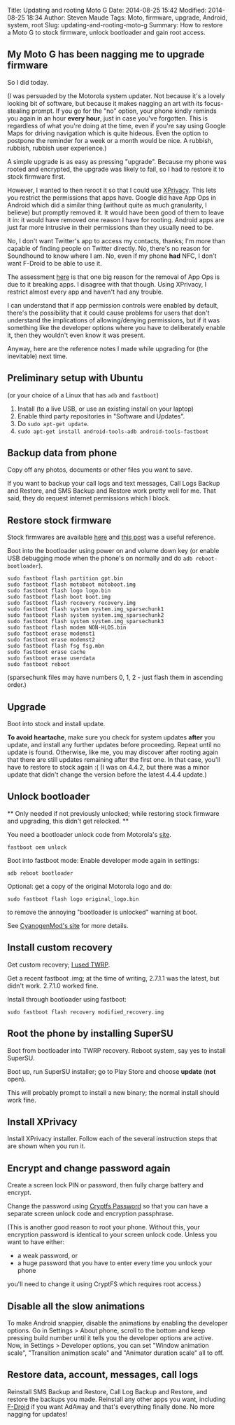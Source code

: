 Title: Updating and rooting Moto G
Date: 2014-08-25 15:42
Modified: 2014-08-25 18:34
Author: Steven Maude
Tags: Moto, firmware, upgrade, Android, system, root
Slug: updating-and-rooting-moto-g
Summary: How to restore a Moto G to stock firmware, unlock bootloader and gain root access.

## My Moto G has been nagging me to upgrade firmware

So I did today.

(I was persuaded by the Motorola system updater. Not because it's a
lovely looking bit of software, but because it makes nagging an art with
its focus-stealing prompt. If you go for the "no" option, your phone
kindly reminds you again in an hour **every hour**, just in case you've
forgotten. This is regardless of what you're doing at the time, even if
you're say using Google Maps for driving navigation which is quite
hideous. Even the option to postpone the reminder for a week or a month
would be nice. A rubbish, rubbish, rubbish user experience.)

A simple upgrade is as easy as pressing "upgrade". Because my phone was
rooted and encrypted, the upgrade was likely to fail, so I had to
restore it to stock firmware first.

However, I wanted to then reroot it so that I could use
[XPrivacy](https://github.com/M66B/XPrivacy). This lets you restrict the
permissions that apps have. Google did have App Ops in Android which did
a similar thing (without quite as much granularity, I believe) but
promptly removed it. It would have been good of them to leave it in: it
would have removed one reason I have for rooting. Android apps are just
far more intrusive in their permissions than they usually need to be.

No, I don't want Twitter's app to access my contacts, thanks; I'm more
than capable of finding people on Twitter directly. No, there's no
reason for Soundhound to know where I am. No, even if my phone **had**
NFC, I don't want F-Droid to be able to use it.

The assessment
[here](http://www.cnet.com/news/why-android-wont-be-getting-app-ops-anytime-soon/)
is that one big reason for the removal of App Ops is due to it breaking
apps. I disagree with that though. Using XPrivacy, I restrict almost
every app and haven't had any trouble.

I can understand that if app permission controls were enabled by
default, there's the possibility that it could cause problems for users
that don't understand the implications of allowing/denying permissions,
but if it was something like the developer options where you have to
deliberately enable it, then they wouldn't even know it was present.

Anyway, here are the reference notes I made while upgrading for (the
inevitable) next time.

## Preliminary setup with Ubuntu

(or your choice of a Linux that has `adb` and `fastboot`)

1.  Install (to a live USB, or use an existing install on your laptop)
2.  Enable third party repositories in "Software and Updates".
3.  Do `sudo apt-get update`.
4.  `sudo apt-get install android-tools-adb android-tools-fastboot`

## Backup data from phone

Copy off any photos, documents or other files you want to save.

If you want to backup your call logs and text messages, Call Logs Backup
and Restore, and SMS Backup and Restore work pretty well for me. That
said, they do request internet permissions which I block.

## Restore stock firmware

Stock firmwares are available
[here](http://sbf.droid-developers.org/phone.php?device=14) and [this
post](http://forum.xda-developers.com/showthread.php?t=2542219) was a
useful reference.

Boot into the bootloader using power on and volume down key (or enable
USB debugging mode when the phone's on normally and do
`adb reboot-bootloader`).

```shell
sudo fastboot flash partition gpt.bin
sudo fastboot flash motoboot motoboot.img
sudo fastboot flash logo logo.bin
sudo fastboot flash boot boot.img
sudo fastboot flash recovery recovery.img
sudo fastboot flash system system.img_sparsechunk1
sudo fastboot flash system system.img_sparsechunk2
sudo fastboot flash system system.img_sparsechunk3
sudo fastboot flash modem NON-HLOS.bin
sudo fastboot erase modemst1
sudo fastboot erase modemst2
sudo fastboot flash fsg fsg.mbn
sudo fastboot erase cache
sudo fastboot erase userdata
sudo fastboot reboot
```

(sparsechunk files may have numbers 0, 1, 2 - just flash them in
ascending order.)

## Upgrade

Boot into stock and install update.

**To avoid heartache**, make sure you check for system updates
**after** you update, and install any further updates before
proceeding. Repeat until no update is found. Otherwise, like me, you may
discover after rooting again that there are still updates remaining
after the first one. In that case, you'll have to restore to stock again
:( (I was on 4.4.2, but there was a minor update that didn't change the
version before the latest 4.4.4 update.)

## Unlock bootloader

** Only needed if not previously unlocked; while restoring stock
firmware and upgrading, this didn't get relocked. **

You need a bootloader unlock code from Motorola's
[site](https://motorola-global-portal.custhelp.com/app/standalone/bootloader/unlock-your-device-a).

```shell
fastboot oem unlock
```

Boot into fastboot mode: Enable developer mode again in settings:

```shell
adb reboot bootloader
```

Optional: get a copy of the original Motorola logo and do:

```shell
sudo fastboot flash logo original_logo.bin
```
to remove the annoying "bootloader is unlocked" warning at boot.

See [CyanogenMod's
site](http://wiki.cyanogenmod.org/w/Template:Unlock_Bootloader) for more
details.

## Install custom recovery

Get custom recovery; [I used TWRP](http://teamw.in/project/twrp2/233).

Get a recent fastboot .img; at the time of writing, 2.7.1.1 was the
latest, but didn't work. 2.7.1.0 worked fine.

Install through bootloader using fastboot:

```shell
sudo fastboot flash recovery modified_recovery.img
```

## Root the phone by installing SuperSU

Boot from bootloader into TWRP recovery. Reboot system, say yes to
install SuperSU.

Boot up, run SuperSU installer; go to Play Store and choose **update**
(**not** open).

This will probably prompt to install a new binary; the normal install
should work fine.

## Install XPrivacy

Install XPrivacy installer. Follow each of the several instruction steps
that are shown when you run it.

## Encrypt and change password again

Create a screen lock PIN or password, then fully charge battery and
encrypt.

Change the password using [Cryptfs
Password](https://play.google.com/store/apps/details?id=org.nick.cryptfs.passwdmanager&hl=en)
so that you can have a separate screen unlock code and encryption passphrase.

(This is another good reason to root your phone. Without this, your
encryption password is identical to your screen unlock code. Unless you
want to have either:

* a weak password, or
* a huge password that you have to enter every time you unlock your phone

you'll need to change it using CryptFS which requires root access.)

## Disable all the slow animations

To make Android snappier, disable the animations by enabling the
developer options. Go in Settings \> About phone, scroll to the bottom
and keep pressing build number until it tells you the developer options
are active. Now, in Settings \> Developer options, you can set "Window
animation scale", "Transition animation scale" and "Animator duration
scale" all to off.

## Restore data, account, messages, call logs

Reinstall SMS Backup and Restore, Call Log Backup and Restore, and
restore the backups you made. Reinstall any other apps you want,
including [F-Droid](https://f-droid.org/) if you want AdAway and that's
everything finally done. No more nagging for updates!
